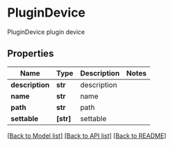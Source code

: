 # PluginDevice

PluginDevice plugin device
## Properties
Name | Type | Description | Notes
------------ | ------------- | ------------- | -------------
**description** | **str** | description | 
**name** | **str** | name | 
**path** | **str** | path | 
**settable** | **[str]** | settable | 

[[Back to Model list]](../README.md#documentation-for-models) [[Back to API list]](../README.md#documentation-for-api-endpoints) [[Back to README]](../README.md)


